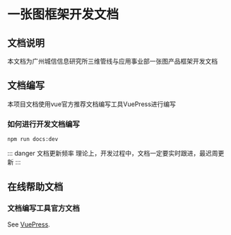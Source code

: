 # 一张图框架开发文档

## 文档说明
本文档为广州城信信息研究所三维管线与应用事业部一张图产品框架开发文档

## 文档编写
本项目文档使用vue官方推荐文档编写工具VuePress进行编写

### 如何进行开发文档编写
```
npm run docs:dev
```
::: danger 文档更新频率
理论上，开发过程中，文档一定要实时跟进，最迟周更新
:::

## 在线帮助文档

### 文档编写工具官方文档
See [VuePress](https://vuepress.vuejs.org/).

